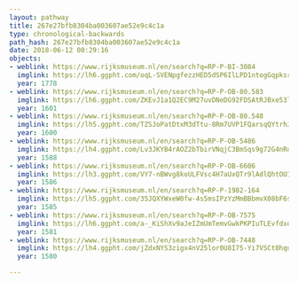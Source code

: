 ```yaml
---
layout: pathway
title: 267e27bfb8304ba003607ae52e9c4c1a
type: chronological-backwards
path_hash: 267e27bfb8304ba003607ae52e9c4c1a
date: 2018-06-12 00:29:16
objects:
- weblink: https://www.rijksmuseum.nl/en/search?q=RP-P-BI-3084
  imglink: https://lh6.ggpht.com/oqL-SVENpgfezzHED5dSP6IlLPD1ntogGqpksrRnk251aX6s3zC-3fAOsFcwScTNMwGmBZzsXj2CR-gnzxvLTm2ql70=s200
  year: 1778
- weblink: https://www.rijksmuseum.nl/en/search?q=RP-P-OB-80.583
  imglink: https://lh6.ggpht.com/ZKEvJ1a1Q2EC9M27uvDNeDG92FDSAtRJBxe53lSRIV5Rqx7pGEDbg4zNswzZFeW7kluqIYsHZAMg6QnkZj4Qv4JEbmw=s200
  year: 1601
- weblink: https://www.rijksmuseum.nl/en/search?q=RP-P-OB-80.548
  imglink: https://lh5.ggpht.com/TZSJoPatDtxM3dTtu-8Rm7UVP1FQarsqQYtrhJ5moNYd5Evle_40xAHbWT8oTQOji1tJ6GW3NBgKI3KYBJ6ciTmOhe0=s200
  year: 1600
- weblink: https://www.rijksmuseum.nl/en/search?q=RP-P-OB-5486
  imglink: https://lh4.ggpht.com/Lv3JKYB4rAOZ2bTbirVNqjC3BmSqs9g72G4nRqJ61c3A3MLwUieKCYLHP3vCBmV2ZJebhshOWnje1dq-xbRE_ckygmc=s200
  year: 1588
- weblink: https://www.rijksmuseum.nl/en/search?q=RP-P-OB-6606
  imglink: https://lh3.ggpht.com/VY7-nBWvg8koULFVsc4H7aUxQTr9lAdlQhtOUIBc3zzMS3V0xYcKxQuh05KWC6-d1p_2ExdT5GXjt1d5yYW7jUImzJau=s200
  year: 1586
- weblink: https://www.rijksmuseum.nl/en/search?q=RP-P-1982-164
  imglink: https://lh5.ggpht.com/35JQXYWxeW0fw-4s5msIPzYzMmBBbmvX08bF6sbLqUgQYMr0E-l974agv9JLXuRKCuD50YJrUq_S4-xmwESp5kRgQok=s200
  year: 1585
- weblink: https://www.rijksmuseum.nl/en/search?q=RP-P-OB-7575
  imglink: https://lh6.ggpht.com/a-_KiShXv9aJeIZmUmTemvGwkPKPIuTLEvfdxoHTE1NZTSdyYZqYEiIfm5WYJTlNfcfajzhN8jC6zz_SPzV1f5C-Oic=s200
  year: 1581
- weblink: https://www.rijksmuseum.nl/en/search?q=RP-P-OB-7448
  imglink: https://lh4.ggpht.com/jZdxNYS3zigx4nV25lor0U8I75-Yi7VSCt0hquozMzcp1gDUzD5TQuDFnE2E8Cwm2Yqki53r07nYjQ4gtlMAvi6wuA=s200
  year: 1580

---
```

